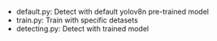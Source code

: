 - default.py: Detect with default yolov8n pre-trained model
- train.py: Train with specific detasets
- detecting.py: Detect with trained model
